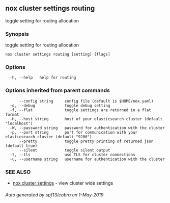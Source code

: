 ## nox cluster settings routing

toggle setting for routing allocation

### Synopsis

toggle setting for routing allocation

```
nox cluster settings routing [setting] [flags]
```

### Options

```
  -h, --help   help for routing
```

### Options inherited from parent commands

```
      --config string     config file (default is $HOME/nox.yaml)
  -d, --debug             toggle debug setting
  -f, --flat              toggle settings are returned in a flat format
  -H, --host string       host of your elasticsearch cluster (default "localhost")
  -W, --password string   password for authentication with the cluster
  -p, --port string       port for communication with your elasticsearch cluster (default "9200")
      --pretty            toggle pretty printing of returned json (default true)
      --silent            toggle silent output
  -t, --tls               use TLS for cluster connections
  -u, --username string   username for authentication with the cluster
```

### SEE ALSO

* [nox cluster settings](nox_cluster_settings.md)	 - view cluster wide settings

###### Auto generated by spf13/cobra on 1-May-2019
